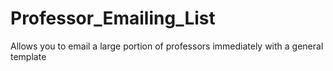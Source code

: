# Professor_Emailing_List
Allows you to email a large portion of professors immediately with a general template
